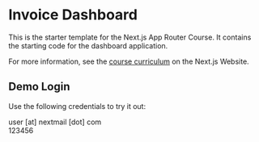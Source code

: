 # Invoice Dashboard

This is the starter template for the Next.js App Router Course. It contains the starting code for the dashboard application.

For more information, see the [course curriculum](https://nextjs.org/learn) on the Next.js Website.


## Demo Login
Use the following credentials to try it out:

user [at] nextmail [dot] com  
123456
